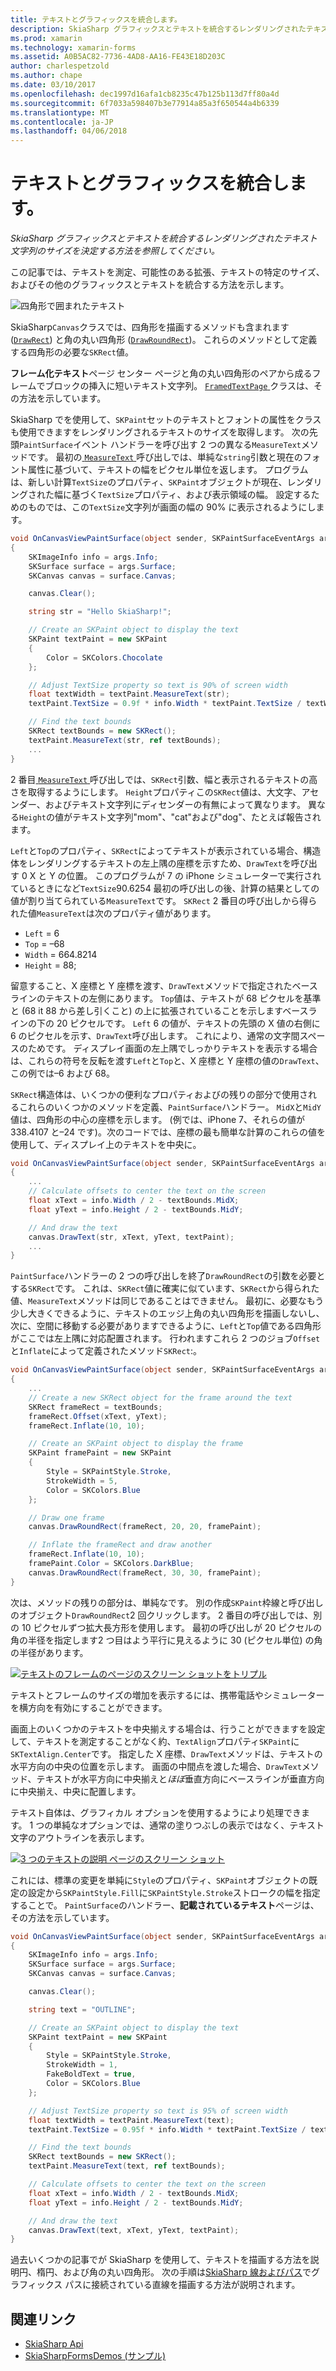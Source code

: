 ```yaml
---
title: テキストとグラフィックスを統合します。
description: SkiaSharp グラフィックスとテキストを統合するレンダリングされたテキスト文字列のサイズを決定する方法を参照してください。
ms.prod: xamarin
ms.technology: xamarin-forms
ms.assetid: A0B5AC82-7736-4AD8-AA16-FE43E18D203C
author: charlespetzold
ms.author: chape
ms.date: 03/10/2017
ms.openlocfilehash: dec1997d16afa1cb8235c47b125b113d7ff80a4d
ms.sourcegitcommit: 6f7033a598407b3e77914a85a3f650544a4b6339
ms.translationtype: MT
ms.contentlocale: ja-JP
ms.lasthandoff: 04/06/2018
---
```

# <a name="integrating-text-and-graphics"></a>テキストとグラフィックスを統合します。

_SkiaSharp グラフィックスとテキストを統合するレンダリングされたテキスト文字列のサイズを決定する方法を参照してください。_

この記事では、テキストを測定、可能性のある拡張、テキストの特定のサイズ、およびその他のグラフィックスとテキストを統合する方法を示します。

![](text-images/textandgraphicsexample.png "四角形で囲まれたテキスト")

SkiaSharp`Canvas`クラスでは、四角形を描画するメソッドも含まれます ([`DrawRect`](https://developer.xamarin.com/api/member/SkiaSharp.SKCanvas.DrawRect/p/SkiaSharp.SKRect/SkiaSharp.SKPaint/)) と角の丸い四角形 ([`DrawRoundRect`](https://developer.xamarin.com/api/member/SkiaSharp.SKCanvas.DrawRoundRect/p/SkiaSharp.SKRect/System.Single/System.Single/SkiaSharp.SKPaint/))。 これらのメソッドとして定義する四角形の必要な`SKRect`値。

**フレーム化テキスト**ページ センター ページと角の丸い四角形のペアから成るフレームでブロックの挿入に短いテキスト文字列。 [ `FramedTextPage` ](https://github.com/xamarin/xamarin-forms-samples/blob/master/SkiaSharpForms/Demos/Demos/SkiaSharpFormsDemos/Basics/FramedTextPage.cs)クラスは、その方法を示しています。

SkiaSharp でを使用して、`SKPaint`セットのテキストとフォントの属性をクラスも使用できますをレンダリングされるテキストのサイズを取得します。 次の先頭`PaintSurface`イベント ハンドラーを呼び出す 2 つの異なる`MeasureText`メソッドです。 最初の[ `MeasureText` ](https://developer.xamarin.com/api/member/SkiaSharp.SKPaint.MeasureText/p/System.String/)呼び出しでは、単純な`string`引数と現在のフォント属性に基づいて、テキストの幅をピクセル単位を返します。 プログラムは、新しい計算`TextSize`のプロパティ、`SKPaint`オブジェクトが現在、レンダリングされた幅に基づく`TextSize`プロパティ、および表示領域の幅。 設定するためのものでは、この`TextSize`文字列が画面の幅の 90% に表示されるようにします。

```csharp
void OnCanvasViewPaintSurface(object sender, SKPaintSurfaceEventArgs args)
{
    SKImageInfo info = args.Info;
    SKSurface surface = args.Surface;
    SKCanvas canvas = surface.Canvas;

    canvas.Clear();

    string str = "Hello SkiaSharp!";

    // Create an SKPaint object to display the text
    SKPaint textPaint = new SKPaint
    {
        Color = SKColors.Chocolate
    };

    // Adjust TextSize property so text is 90% of screen width
    float textWidth = textPaint.MeasureText(str);
    textPaint.TextSize = 0.9f * info.Width * textPaint.TextSize / textWidth;

    // Find the text bounds
    SKRect textBounds = new SKRect();
    textPaint.MeasureText(str, ref textBounds);
    ...
}
```

2 番目[ `MeasureText` ](https://developer.xamarin.com/api/member/SkiaSharp.SKPaint.MeasureText/p/System.String/SkiaSharp.SKRect@/)呼び出しでは、`SKRect`引数、幅と表示されるテキストの高さを取得するようにします。 `Height`プロパティこの`SKRect`値は、大文字、アセンダー、およびテキスト文字列にディセンダーの有無によって異なります。 異なる`Height`の値がテキスト文字列"mom"、"cat"および"dog"、たとえば報告されます。

`Left`と`Top`のプロパティ、`SKRect`によってテキストが表示されている場合、構造体をレンダリングするテキストの左上隅の座標を示すため、`DrawText`を呼び出す 0 X と Y の位置。 このプログラムが 7 の iPhone シミュレーターで実行されているときになど`TextSize`90.6254 最初の呼び出しの後、計算の結果としての値が割り当てられている`MeasureText`です。 `SKRect` 2 番目の呼び出しから得られた値`MeasureText`は次のプロパティ値があります。

- `Left` = 6
- `Top` = &ndash;68
- `Width` = 664.8214
- `Height` = 88;

留意すること、X 座標と Y 座標を渡す、`DrawText`メソッドで指定されたベースラインのテキストの左側にあります。 `Top`値は、テキストが 68 ピクセルを基準と (68 it 88 から差し引くこと) の上に拡張されていることを示しますベースラインの下の 20 ピクセルです。 `Left` 6 の値が、テキストの先頭の X 値の右側に 6 のピクセルを示す、`DrawText`呼び出します。 これにより、通常の文字間スペースのためです。 ディスプレイ画面の左上隅でしっかりテキストを表示する場合は、これらの符号を反転を渡す`Left`と`Top`と、X 座標と Y 座標の値の`DrawText`、この例では&ndash;6 および 68。

`SKRect`構造体は、いくつかの便利なプロパティおよびの残りの部分で使用されるこれらのいくつかのメソッドを定義、`PaintSurface`ハンドラー。 `MidX`と`MidY`値は、四角形の中心の座標を示します。 (例では、iPhone 7、それらの値が 338.4107 と&ndash;24 です)。次のコードでは、座標の最も簡単な計算のこれらの値を使用して、ディスプレイ上のテキストを中央に。

```csharp
void OnCanvasViewPaintSurface(object sender, SKPaintSurfaceEventArgs args)
{
    ...
    // Calculate offsets to center the text on the screen
    float xText = info.Width / 2 - textBounds.MidX;
    float yText = info.Height / 2 - textBounds.MidY;

    // And draw the text
    canvas.DrawText(str, xText, yText, textPaint);
    ...
}
```

`PaintSurface`ハンドラーの 2 つの呼び出しを終了`DrawRoundRect`の引数を必要とする`SKRect`です。 これは、`SKRect`値に確実に似ています、`SKRect`から得られた値、`MeasureText`メソッドは同じであることはできません。 最初に、必要なもう少し大きくできるように、テキストのエッジ上角の丸い四角形を描画しないし、次に、空間に移動する必要がありますできるように、`Left`と`Top`値である四角形がここでは左上隅に対応配置されます。 行われますこれら 2 つのジョブ`Offset`と`Inflate`によって定義されたメソッド`SKRect`:。

```csharp
void OnCanvasViewPaintSurface(object sender, SKPaintSurfaceEventArgs args)
{
    ...
    // Create a new SKRect object for the frame around the text
    SKRect frameRect = textBounds;
    frameRect.Offset(xText, yText);
    frameRect.Inflate(10, 10);

    // Create an SKPaint object to display the frame
    SKPaint framePaint = new SKPaint
    {
        Style = SKPaintStyle.Stroke,
        StrokeWidth = 5,
        Color = SKColors.Blue
    };

    // Draw one frame
    canvas.DrawRoundRect(frameRect, 20, 20, framePaint);

    // Inflate the frameRect and draw another
    frameRect.Inflate(10, 10);
    framePaint.Color = SKColors.DarkBlue;
    canvas.DrawRoundRect(frameRect, 30, 30, framePaint);
}
```

次は、メソッドの残りの部分は、単純なです。 別の作成`SKPaint`枠線と呼び出しのオブジェクト`DrawRoundRect`2 回クリックします。 2 番目の呼び出しでは、別の 10 ピクセルずつ拡大長方形を使用します。 最初の呼び出しが 20 ピクセルの角の半径を指定します2 つ目はよう平行に見えるように 30 (ピクセル単位) の角の半径があります。

 [![](text-images/framedtext-small.png "テキストのフレームのページのスクリーン ショットをトリプル")](text-images/framedtext-large.png#lightbox "フレーム化テキスト ページのトリプル スクリーン ショット")

テキストとフレームのサイズの増加を表示するには、携帯電話やシミュレーターを横方向を有効にすることができます。

画面上のいくつかのテキストを中央揃えする場合は、行うことができますを設定して、テキストを測定することがなく約、`TextAlign`プロパティ`SKPaint`に`SKTextAlign.Center`です。 指定した X 座標、`DrawText`メソッドは、テキストの水平方向の中央の位置を示します。 画面の中間点を渡した場合、`DrawText`メソッド、テキストが水平方向に中央揃えと*ほぼ*垂直方向にベースラインが垂直方向に中央揃え、中央に配置します。

テキスト自体は、グラフィカル オプションを使用するようにより処理できます。 1 つの単純なオプションでは、通常の塗りつぶしの表示ではなく、テキスト文字のアウトラインを表示します。

[![](text-images/outlinedtext-small.png "3 つのテキストの説明 ページのスクリーン ショット")](text-images/outlinedtext-large.png#lightbox "3 つのテキストの説明 ページのスクリーン ショット")

これには、標準の変更を単純に`Style`のプロパティ、`SKPaint`オブジェクトの既定の設定から`SKPaintStyle.Fill`に`SKPaintStyle.Stroke`ストロークの幅を指定することで。 `PaintSurface`のハンドラー、**記載されているテキスト**ページは、その方法を示しています。

```csharp
void OnCanvasViewPaintSurface(object sender, SKPaintSurfaceEventArgs args)
{
    SKImageInfo info = args.Info;
    SKSurface surface = args.Surface;
    SKCanvas canvas = surface.Canvas;

    canvas.Clear();

    string text = "OUTLINE";

    // Create an SKPaint object to display the text
    SKPaint textPaint = new SKPaint
    {
        Style = SKPaintStyle.Stroke,
        StrokeWidth = 1,
        FakeBoldText = true,
        Color = SKColors.Blue
    };

    // Adjust TextSize property so text is 95% of screen width
    float textWidth = textPaint.MeasureText(text);
    textPaint.TextSize = 0.95f * info.Width * textPaint.TextSize / textWidth;

    // Find the text bounds
    SKRect textBounds = new SKRect();
    textPaint.MeasureText(text, ref textBounds);

    // Calculate offsets to center the text on the screen
    float xText = info.Width / 2 - textBounds.MidX;
    float yText = info.Height / 2 - textBounds.MidY;

    // And draw the text
    canvas.DrawText(text, xText, yText, textPaint);
}
```

 過去いくつかの記事でが SkiaSharp を使用して、テキストを描画する方法を説明円、楕円、および角の丸い四角形。 次の手順は[SkiaSharp 線およびパス](~/xamarin-forms/user-interface/graphics/skiasharp/paths/paths.md)でグラフィックス パスに接続されている直線を描画する方法が説明されます。


## <a name="related-links"></a>関連リンク

- [SkiaSharp Api](https://developer.xamarin.com/api/root/SkiaSharp/)
- [SkiaSharpFormsDemos (サンプル)](https://developer.xamarin.com/samples/xamarin-forms/SkiaSharpForms/Demos/)
